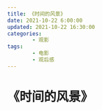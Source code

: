 ```yaml
---
title: 《时间的风景》
date: 2021-10-22 6:00:00
updated: 2021-10-22 16:30:00
categories:
        - 观影
tags:
        - 电影
        - 观后感
---
```



# 《时间的风景》